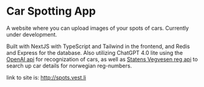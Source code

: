 # Car Spotting App
A website where you can upload images of your spots of cars. Currently under development.


Built with NextJS with TypeScript and Tailwind in the frontend, and Redis and Express for the database. Also utilizing ChatGPT 4.0 lite using the [OpenAI api](https://platform.openai.com/api-keys) for recognization of cars, as well as [Statens Vegvesen reg api](https://www.vegvesen.no/om-oss/om-organisasjonen/apne-data/et-utvalg-apne-data/api-for-tekniske-kjoretoyopplysninger/) to search up car details for norwegian reg-numbers.

link to site is: http://spots.vest.li
